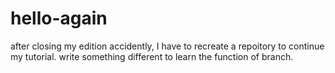 # hello-again
after closing my edition accidently, I have to recreate a repoitory to continue my tutorial.
write something different to learn the function of branch.

